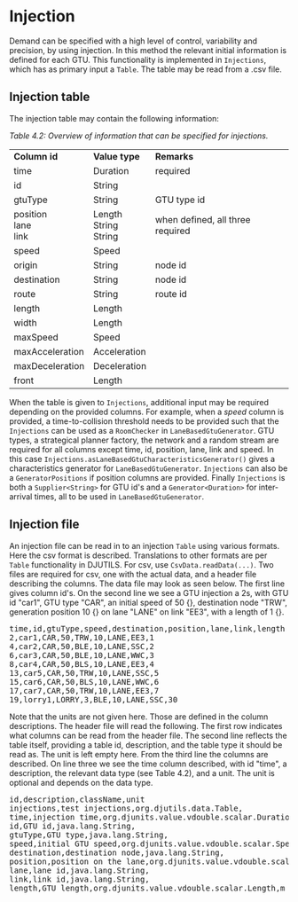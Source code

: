 # Injection

Demand can be specified with a high level of control, variability and precision, by using injection. In this method the relevant initial information is defined for each GTU. This functionality is implemented in `Injections`, which has as primary input a `Table`. The table may be read from a .csv file.


## Injection table

The injection table may contain the following information:

_Table 4.2: Overview of information that can be specified for injections._
<table>
<tr><td><b>Column id</td><td><b>Value type</td><td><b>Remarks</b></td></tr>
<tr><td>time</td><td>Duration</td><td>required</td></tr>
<tr><td>id</td><td>String</td><td></td></tr>
<tr><td>gtuType</td><td>String</td><td>GTU type id</td></tr>
<tr><td>position<br>lane<br>link</td><td>Length<br>String<br>String</td><td>when defined, all three required</td></tr>
<tr><td>speed</td><td>Speed</td><td></td></tr>
<tr><td>origin</td><td>String</td><td>node id</td></tr>
<tr><td>destination</td><td>String</td><td>node id</td></tr>
<tr><td>route</td><td>String</td><td>route id</td></tr>
<tr><td>length</td><td>Length</td><td></td></tr>
<tr><td>width</td><td>Length</td><td></td></tr>
<tr><td>maxSpeed</td><td>Speed</td><td></td></tr>
<tr><td>maxAcceleration</td><td>Acceleration</td><td></td></tr>
<tr><td>maxDeceleration</td><td>Deceleration</td><td></td></tr>
<tr><td>front</td><td>Length</td><td></td></tr>
</table>

When the table is given to `Injections`, additional input may be required depending on the provided columns. For example, when a <i>speed</i> column is provided, a time-to-collision threshold needs to be provided such that the `Injections` can be used as a `RoomChecker` in `LaneBasedGtuGenerator`. GTU types, a strategical planner factory, the network and a random stream are required for all columns except time, id, position, lane, link and speed. In this case `Injections.asLaneBasedGtuCharacteristicsGenerator()` gives a characteristics generator for `LaneBasedGtuGenerator`. `Injections` can also be a `GeneratorPositions` if position columns are provided. Finally `Injections` is both a `Supplier<String>` for GTU id's and a `Generator<Duration>` for inter-arrival times, all to be used in `LaneBasedGtuGenerator`.

## Injection file

An injection file can be read in to an injection `Table` using various formats. Here the csv format is described. Translations to other formats are per `Table` functionality in DJUTILS. For csv, use `CsvData.readData(...)`. Two files are required for csv, one with the actual data, and a header file describing the columns. The data file may look as seen below. The first line gives column id's. On the second line we see a GTU injection a 2s, with GTU id "car1", GTU type "CAR", an initial speed of 50 {}, destination node "TRW", generation position 10 {} on lane "LANE" on link "EE3", with a length of 1 {}.

<pre>
time,id,gtuType,speed,destination,position,lane,link,length
2,car1,CAR,50,TRW,10,LANE,EE3,1
4,car2,CAR,50,BLE,10,LANE,SSC,2
6,car3,CAR,50,BLE,10,LANE,WWC,3
8,car4,CAR,50,BLS,10,LANE,EE3,4
13,car5,CAR,50,TRW,10,LANE,SSC,5
15,car6,CAR,50,BLS,10,LANE,WWC,6
17,car7,CAR,50,TRW,10,LANE,EE3,7
19,lorry1,LORRY,3,BLE,10,LANE,SSC,30
</pre>

Note that the units are not given here. Those are defined in the column descriptions. The header file will read the following. The first row indicates what columns can be read from the header file. The second line reflects the table itself, providing a table id, description, and the table type it should be read as. The unit is left empty here. From the third line the columns are described. On line three we see the time column described, with id "time", a description, the relevant data type (see Table 4.2), and a unit. The unit is optional and depends on the data type.

<pre>
id,description,className,unit
injections,test injections,org.djutils.data.Table,
time,injection time,org.djunits.value.vdouble.scalar.Duration,s
id,GTU id,java.lang.String,
gtuType,GTU type,java.lang.String,
speed,initial GTU speed,org.djunits.value.vdouble.scalar.Speed,km/h
destination,destination node,java.lang.String,
position,position on the lane,org.djunits.value.vdouble.scalar.Length,m
lane,lane id,java.lang.String,
link,link id,java.lang.String,
length,GTU length,org.djunits.value.vdouble.scalar.Length,m
</pre>